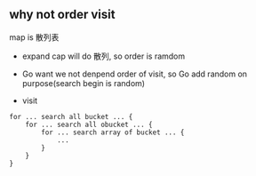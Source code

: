##  why **not order** visit
map is 散列表

* expand cap will do 散列, so order is ramdom
* Go want we not denpend order of visit, so Go add random on purpose(search begin is random)

* visit
```shell
for ... search all bucket ... {
	for ... search all obucket ... {
		for ... search array of bucket ... {
			...
		}
	}
}
```


